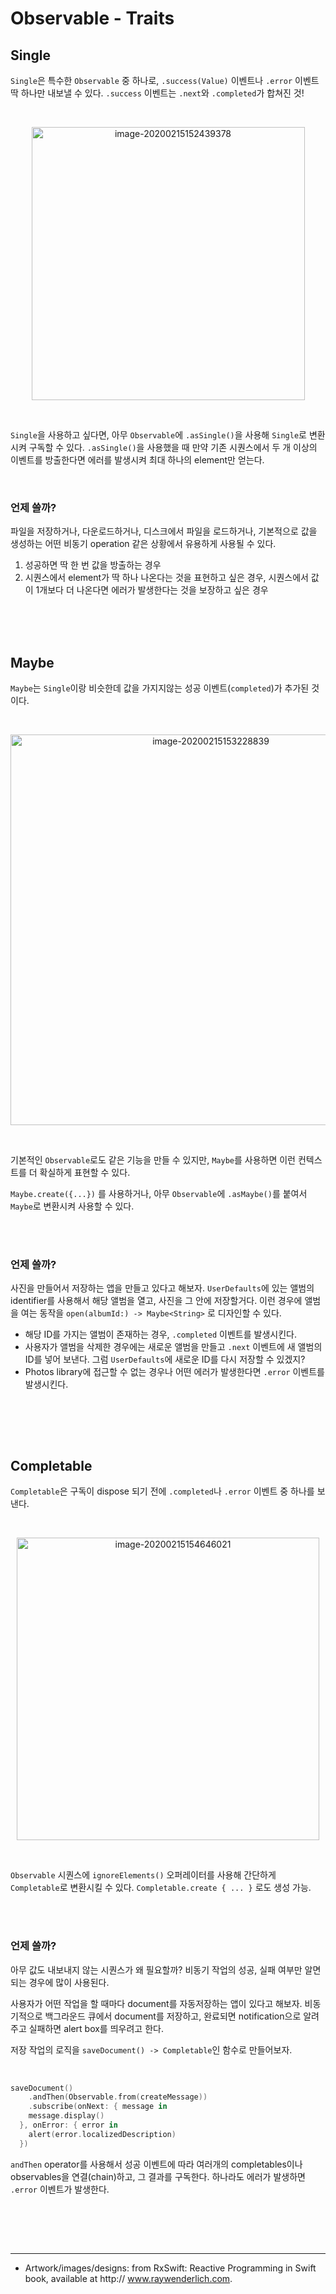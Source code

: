 # Observable - Traits

## Single

`Single`은 특수한 `Observable` 중 하나로, `.success(Value)` 이벤트나 `.error` 이벤트 딱 하나만 내보낼 수 있다. `.success` 이벤트는 `.next`와 `.completed`가 합쳐진 것!

<br />

<p align="center"><img width="437" alt="image-20200215152439378" src="https://user-images.githubusercontent.com/16719527/74584476-0ca71300-5016-11ea-8dbb-7cfdedb1732f.png"></p>

<br />

`Single`을 사용하고 싶다면, 아무 `Observable`에 `.asSingle()`을 사용해 `Single`로 변환시켜 구독할 수 있다. `.asSingle()`을 사용했을 때 만약 기존 시퀀스에서 두 개 이상의 이벤트를 방출한다면 에러를 발생시켜 최대 하나의 element만 얻는다.

<br />

### 언제 쓸까?

파일을 저장하거나, 다운로드하거나, 디스크에서 파일을 로드하거나, 기본적으로 값을 생성하는 어떤 비동기 operation 같은 상황에서 유용하게 사용될 수 있다.

1. 성공하면 딱 한 번 값을 방출하는 경우
2. 시퀀스에서 element가 딱 하나 나온다는 것을 표현하고 싶은 경우, 시퀀스에서 값이 1개보다 더 나온다면 에러가 발생한다는 것을 보장하고 싶은 경우

<br />

<br />

<br />

## Maybe

`Maybe`는 `Single`이랑 비슷한데 값을 가지지않는 성공 이벤트(`completed`)가 추가된 것이다.

<br />

<p align="center"><img width="625" alt="image-20200215153228839" src="https://user-images.githubusercontent.com/16719527/74584477-0e70d680-5016-11ea-99f0-a86f3b4dd9ab.png"></p>

<br />

기본적인 `Observable`로도 같은 기능을 만들 수 있지만, `Maybe`를 사용하면 이런 컨텍스트를 더 확실하게 표현할 수 있다.

`Maybe.create({...})` 를 사용하거나, 아무 `Observable`에 `.asMaybe()`를 붙여서 `Maybe`로 변환시켜 사용할 수 있다.

<br /><br />

### 언제 쓸까?

사진을 만들어서 저장하는 앱을 만들고 있다고 해보자. `UserDefaults`에 있는 앨범의 identifier를 사용해서 해당 앨범을 열고, 사진을 그 안에 저장할거다. 이런 경우에 앨범을 여는 동작을 `open(albumId:) -> Maybe<String>` 로 디자인할 수 있다.

- 해당 ID를 가지는 앨범이 존재하는 경우, `.completed` 이벤트를 발생시킨다.
- 사용자가 앨범을 삭제한 경우에는 새로운 앨범을 만들고 `.next` 이벤트에 새 앨범의 ID를 넣어 보낸다. 그럼 `UserDefaults`에 새로운 ID를 다시 저장할 수 있겠지?
- Photos library에 접근할 수 없는 경우나 어떤 에러가 발생한다면 `.error` 이벤트를 발생시킨다.

<br /><br />

<br />

## Completable

`Completable`은 구독이 dispose 되기 전에 `.completed`나 `.error` 이벤트 중 하나를 보낸다.

<br />

<p align="center"><img width="484" alt="image-20200215154646021" src="https://user-images.githubusercontent.com/16719527/74584478-116bc700-5016-11ea-9362-a2d1a80e6120.png"></p>

<br />

`Observable` 시퀀스에 `ignoreElements()` 오퍼레이터를 사용해 간단하게 `Completable`로 변환시킬 수 있다. `Completable.create { ... }` 로도 생성 가능.

<br /><br />

### 언제 쓸까?

아무 값도 내보내지 않는 시퀀스가 왜 필요할까? 비동기 작업의 성공, 실패 여부만 알면 되는 경우에 많이 사용된다.

사용자가 어떤 작업을 할 때마다 document를 자동저장하는 앱이 있다고 해보자. 비동기적으로 백그라운드 큐에서 document를 저장하고, 완료되면 notification으로 알려주고 실패하면 alert box를 띄우려고 한다.

저장 작업의 로직을 `saveDocument() -> Completable`인 함수로 만들어보자.

<br />

```swift
saveDocument()
	.andThen(Observable.from(createMessage))
	.subscribe(onNext: { message in
  	message.display()
  }, onError: { error in
  	alert(error.localizedDescription)
  })
```

`andThen` operator를 사용해서 성공 이벤트에 따라 여러개의 completables이나 observables을 연결(chain)하고, 그 결과를 구독한다. 하나라도 에러가 발생하면 `.error` 이벤트가 발생한다.

<br />

<br /><br />

-----

- Artwork/images/designs: from RxSwift: Reactive Programming in Swift book, available at http:// www.raywenderlich.com.